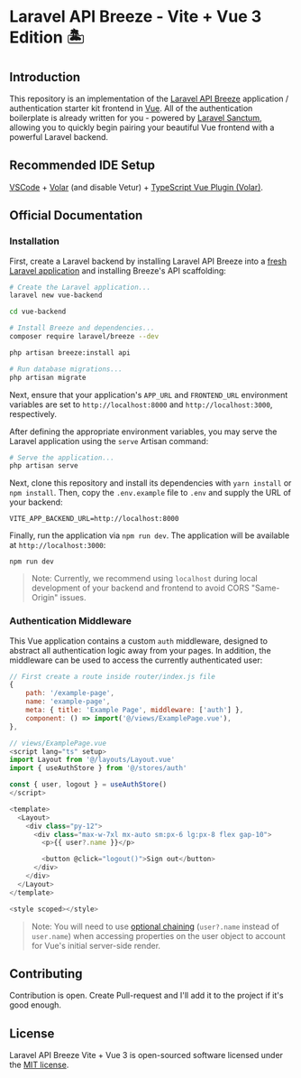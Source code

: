 # Laravel API Breeze - Vite + Vue 3 Edition 🏝️

## Introduction

This repository is an implementation of the [Laravel API Breeze](https://laravel.com/docs/starter-kits) application / authentication starter kit frontend in [Vue](https://vuejs.org). All of the authentication boilerplate is already written for you - powered by [Laravel Sanctum](https://laravel.com/docs/sanctum), allowing you to quickly begin pairing your beautiful Vue frontend with a powerful Laravel backend.

## Recommended IDE Setup

[VSCode](https://code.visualstudio.com/) + [Volar](https://marketplace.visualstudio.com/items?itemName=Vue.volar) (and disable Vetur) + [TypeScript Vue Plugin (Volar)](https://marketplace.visualstudio.com/items?itemName=Vue.vscode-typescript-vue-plugin).

## Official Documentation

### Installation

First, create a Laravel backend by installing Laravel API Breeze into a [fresh Laravel application](https://laravel.com/docs/installation) and installing Breeze's API scaffolding:

```bash
# Create the Laravel application...
laravel new vue-backend

cd vue-backend

# Install Breeze and dependencies...
composer require laravel/breeze --dev

php artisan breeze:install api

# Run database migrations...
php artisan migrate
```

Next, ensure that your application's `APP_URL` and `FRONTEND_URL` environment variables are set to `http://localhost:8000` and `http://localhost:3000`, respectively.

After defining the appropriate environment variables, you may serve the Laravel application using the `serve` Artisan command:

```bash
# Serve the application...
php artisan serve
```

Next, clone this repository and install its dependencies with `yarn install` or `npm install`. Then, copy the `.env.example` file to `.env` and supply the URL of your backend:

```
VITE_APP_BACKEND_URL=http://localhost:8000
```

Finally, run the application via `npm run dev`. The application will be available at `http://localhost:3000`:

```
npm run dev
```

> Note: Currently, we recommend using `localhost` during local development of your backend and frontend to avoid CORS "Same-Origin" issues.

### Authentication Middleware

This Vue application contains a custom `auth` middleware, designed to abstract all authentication logic away from your pages. In addition, the middleware can be used to access the currently authenticated user:

```js
// First create a route inside router/index.js file
{
    path: '/example-page',
    name: 'example-page',
    meta: { title: 'Example Page', middleware: ['auth'] },
    component: () => import('@/views/ExamplePage.vue'),
},
```

```js
// views/ExamplePage.vue
<script lang="ts" setup>
import Layout from '@/layouts/Layout.vue'
import { useAuthStore } from '@/stores/auth'

const { user, logout } = useAuthStore()
</script>

<template>
  <Layout>
    <div class="py-12">
      <div class="max-w-7xl mx-auto sm:px-6 lg:px-8 flex gap-10">
        <p>{{ user?.name }}</p>

        <button @click="logout()">Sign out</button>
      </div>
    </div>
  </Layout>
</template>

<style scoped></style>
```

> Note: You will need to use [optional chaining](https://developer.mozilla.org/en-US/docs/Web/JavaScript/Reference/Operators/Optional_chaining) (`user?.name` instead of `user.name`) when accessing properties on the user object to account for Vue's initial server-side render.

## Contributing

Contribution is open. Create Pull-request and I'll add it to the project if it's good enough.

## License

Laravel API Breeze Vite + Vue 3 is open-sourced software licensed under the [MIT license](LICENSE).
